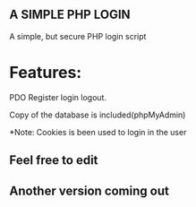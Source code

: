 ## A SIMPLE PHP LOGIN

A simple, but secure PHP login script


# Features: 
PDO 
Register 
login 
logout.

Copy of the database is included(phpMyAdmin)

*Note: Cookies is been used to login in the user

## Feel free to edit

## Another version coming out
